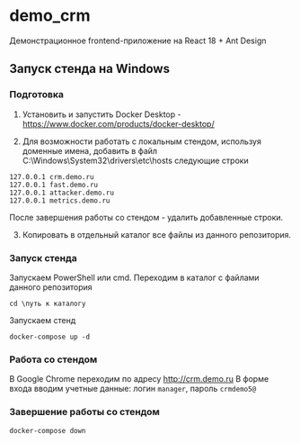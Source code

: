 # demo_crm

Демонстрационное frontend-приложение на React 18 + Ant Design

## Запуск стенда на Windows

### Подготовка
1. Установить и запустить Docker Desktop - https://www.docker.com/products/docker-desktop/

2. Для возможности работать с локальным стендом, используя доменные имена, добавить в файл C:\Windows\System32\drivers\etc\hosts следующие строки
```
127.0.0.1 crm.demo.ru
127.0.0.1 fast.demo.ru
127.0.0.1 attacker.demo.ru
127.0.0.1 metrics.demo.ru
```
После завершения работы со стендом - удалить добавленные строки.

3. Копировать в отдельный каталог все файлы из данного репозитория.

### Запуск стенда

Запускаем PowerShell или cmd.
Переходим в каталог с файлами данного репозитория
```
cd \путь к каталогу
```
Запускаем стенд
```
docker-compose up -d
```

### Работа со стендом

В Google Chrome переходим по адресу http://crm.demo.ru
В форме входа вводим учетные данные: логин `manager`, пароль `crmdemo5@` 

### Завершение работы со стендом

```
docker-compose down
```
